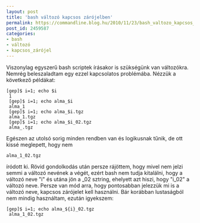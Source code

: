 ```yaml
---
layout: post
title: 'bash változó kapcsos zárójelben'
permalink: https://commandline.blog.hu/2010/11/23/bash_valtozo_kapcsos_zarojelben
post_id: 2459587
categories: 
- bash
- változó
- kapcsos_zárójel
---
```


Viszonylag egyszerű bash scriptek írásakor is szükségünk van változókra. Nemrég beleszaladtam egy ezzel kapcsolatos problémába. Nézzük a következő példákat: 
```
[gep]$ i=1; echo $i
 1
 [gep]$ i=1; echo alma_$i
 alma_1
 [gep]$ i=1; echo alma_$i.tgz
 alma_1.tgz
 [gep]$ i=1; echo alma_$i_02.tgz
 alma_.tgz
``` 
Egészen az utolsó sorig minden rendben van és logikusnak tűnik, de ott kissé meglepett, hogy nem 
```
alma_1_02.tgz
```
 íródott ki. Rövid gondolkodás után persze rájöttem, hogy mivel nem jelzi semmi a változó nevének a végét, ezért bash nem tudja kitalálni, hogy a változó neve "i" és utána jön a _02 sztring, ehelyett azt hiszi, hogy "i_02" a változó neve. 
Persze van mód arra, hogy pontosabban jelezzük mi is a változó neve, kapcsos zárójelet kell használni. Bár korábban lustaságból nem mindig használtam, ezután igyekszem: 
```
[gep]$ i=1; echo alma_${i}_02.tgz
 alma_1_02.tgz
``` 
 